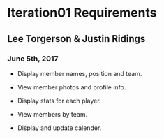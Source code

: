 # Iteration01 Requirements

## Lee Torgerson & Justin Ridings

### June 5th, 2017


- Display member names, position and team.


- View member photos and profile info.


- Display stats for each player.


- View members by team.


- Display and update calender.


